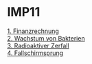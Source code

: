 # IMP11

[1. Finanzrechnung](/1.Finanzrechnung) <br>
[2. Wachstum von Bakterien](/2.Wachstum_Von_Bakterien)<br>
[3. Radioaktiver Zerfall](/3.Radioaktiver_Zerfall)<br>
[4. Fallschirmsprung](/4.Fallschirmsprung)<br>

